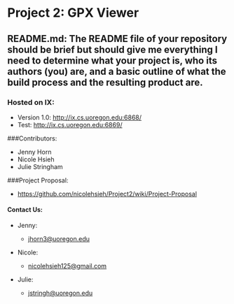 # Project 2: GPX Viewer 

## README.md: The README file of your repository should be brief but should give me everything I need to determine what your project is, who its authors (you) are, and a basic outline of what the build process and the resulting product are.


### Hosted on IX:
- Version 1.0: http://ix.cs.uoregon.edu:6868/ <br>
- Test: http://ix.cs.uoregon.edu:6869/ <br>


###Contributors:

- Jenny Horn
- Nicole Hsieh
- Julie Stringham


###Project Proposal: 
- https://github.com/nicolehsieh/Project2/wiki/Project-Proposal

#### Contact Us:

* Jenny: 
  * jhorn3@uoregon.edu

* Nicole: 
  * nicolehsieh125@gmail.com

* Julie: 
  * jstringh@uoregon.edu

